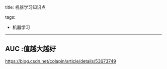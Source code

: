 ﻿title: 机器学习知识点

tags:
- 机器学习

---

## AUC :值越大越好
https://blog.csdn.net/colapin/article/details/53673749





